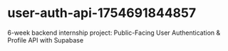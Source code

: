 # user-auth-api-1754691844857
6-week backend internship project: Public-Facing User Authentication &amp; Profile API with Supabase
